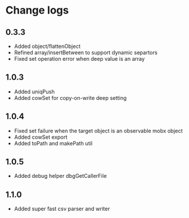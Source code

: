 # Change logs

## 0.3.3

-   Added object/flattenObject
-   Refined array/insertBetween to support dynamic separtors
-   Fixed set operation error when deep value is an array

## 1.0.3

-   Added uniqPush
-   Added cowSet for copy-on-write deep setting

## 1.0.4

-   Fixed set failure when the target object is an observable mobx object
-   Added cowSet export
-   Added toPath and makePath util

## 1.0.5

-   Added debug helper dbgGetCallerFile

## 1.1.0

-   Added super fast csv parser and writer
